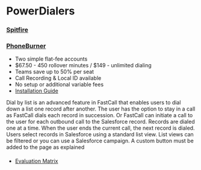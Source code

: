 # PowerDialers

### [Spitfire](https://www.spitfiredialers.com/index.php/spitfire-products/spitfire-enterprise-dialer-spe.html)

### [PhoneBurner](https://appexchange.salesforce.com/listingDetail?listingId=a0N3000000B4ItCEAV)
- Two simple flat-fee accounts
- $67.50 - 450 rollover minutes / $149 - unlimited dialing
- Teams save up to 50% per seat
- Call Recording & Local ID available
- No setup or additional variable fees
- [Installation Guide](https://www.phoneburner.com/docs/Salesforce_Install.pdf)

Dial by list is an advanced feature in FastCall that enables users to dial down a list one record after another. The user has the option to stay in a call as FastCall dials each record in succession. Or FastCall can initiate a call to the user for each outbound call to the Salesforce record. Records are dialed one at a time. When the user ends the current call, the next record is dialed. Users select records in Salesforce using a standard list view. List views can be filtered or you can use a Salesforce campaign. A custom button must be added to the page as explained 


####
 * [Evaluation Matrix](https://docs.google.com/spreadsheets/d/1h1-yO1X3Ajs9So6rY_vHSwLsU8u6KJOQxlQZli6ORZk/edit#gid=1915105809)
